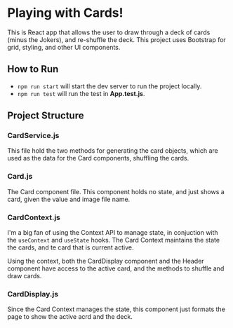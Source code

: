 # Playing with Cards!

This is React app that allows the user to draw through a deck of cards (minus the Jokers), and re-shuffle the deck. This project uses Bootstrap for grid, styling, and other UI components.


## How to Run

* `npm run start` will start the dev server to run the project locally.
* `npm run test` will run the test in **App.test.js**.

## Project Structure

### CardService.js
This file hold the two methods for generating the card objects, which are used as the data for the Card components, shuffling the cards.

### Card.js
The Card component file. This component holds no state, and just shows a card, given the value and image file name.

### CardContext.js
I'm a big fan of using the Context API to manage state, in conjuction with the `useContext` and `useState` hooks. The Card Context maintains the state the cards, and te card that is current active. 

Using the context, both the CardDisplay component and the Header component have access to the active card, and the methods to shuffle and draw cards.

### CardDisplay.js
Since the Card Context manages the state, this component just formats the page to show the active acrd and the deck. 
